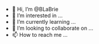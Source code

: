 - 👋 Hi, I’m @BLaBrie
- 👀 I’m interested in ...
- 🌱 I’m currently learning ...
- 💞️ I’m looking to collaborate on ...
- 📫 How to reach me ...

<!---
BLaBrie/BLaBrie is a ✨ special ✨ repository because its `README.md` (this file) appears on your GitHub profile.
You can click the Preview link to take a look at your changes.
--->
